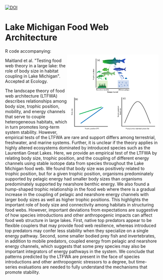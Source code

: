 [![DOI](https://zenodo.org/badge/476374093.svg)](https://zenodo.org/doi/10.5281/zenodo.6963917)

# Lake Michigan Food Web Architecture

<img align="right" src="img/fig01.png" alt="fig01-concept" width="300" style="margin-top: 20px">

R code accompanying:

Maitland et al. "Testing food web theory in a large lake: the role of body size in habitat coupling in Lake Michigan". Accepted at Ecology.

The landscape theory of food web architecture (LTFWA) describes relationships among body size, trophic position, mobility, and energy channels that serve to couple heterogeneous habitats, which in turn promotes long-term system stability. However, empirical tests of the LTFWA are rare and support differs among terrestrial, freshwater, and marine systems. Further, it is unclear if the theory applies in highly altered ecosystems dominated by introduced species such as the Laurentian Great Lakes. Here, we provide an empirical test of the LTFWA by relating body size, trophic position, and the coupling of different energy channels using stable isotope data from species throughout the Lake Michigan food web. We found that body size was positively related to trophic position, but for a given trophic position, organisms predominately supported by pelagic energy had smaller body sizes than organisms predominately supported by nearshore benthic energy. We also found a hump-shaped trophic relationship in the food web where there is a gradual increase in the coupling of pelagic and nearshore energy channels with larger body sizes as well as higher trophic positions. This highlights the important role of body size and connectivity among habitats in structuring food webs. However, important deviations from expectations are suggestive of how species introductions and other anthropogenic impacts can affect food web structure in large lakes. First, native top predators appear to be flexible couplers that may provide food web resilience, whereas introduced top predators may confer less stability when they specialize on a single energy pathway. Second, some smaller bodied prey fish and invertebrates, in addition to mobile predators, coupled energy from pelagic and nearshore energy channels, which suggests that some prey species may also be important integrators of energy pathways in the system. We conclude that patterns predicted by the LTFWA are present in the face of species introductions and other anthropogenic stressors to a degree, but time-series evaluations are needed to fully understand the mechanisms that promote stability. 

